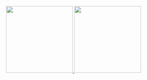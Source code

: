 <div align="center">
  <a href="https://github.com/Mlcarvalho1">
  <img height="180em" src="https://github-readme-stats.vercel.app/api?username=Mlcarvalho1&show_icons=true&theme=dark&include_all_commits=true&count_private=false"/>
  <img height="180em" src="https://github-readme-stats.vercel.app/api/top-langs/?username=Mlcarvalho1&layout=compact&langs_count=7&theme=dark"/>
</div>
